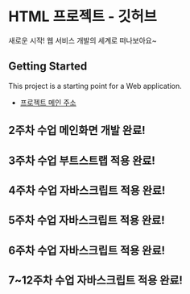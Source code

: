 # HTML 프로젝트 - 깃허브
새로운 시작! 웹 서비스 개발의 세계로 떠나보아요~
## Getting Started
This project is a starting point for a Web application.
- [프로젝트 메인 주소](https://github.com/sanghyeonn4@gmail.com/WEB_MAIN)
## 2주차 수업 메인화면 개발 완료! 
## 3주차 수업 부트스트랩 적용 완료! 
## 4주차 수업 자바스크립트 적용 완료! 
## 5주차 수업 자바스크립트 적용 완료! 
## 6주차 수업 자바스크립트 적용 완료! 
## 7~12주차 수업 자바스크립트 적용 완료! 